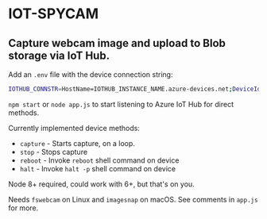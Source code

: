 # IOT-SPYCAM

## Capture webcam image and upload to Blob storage via IoT Hub.

Add an `.env` file with the device connection string:

```bash
IOTHUB_CONNSTR=HostName=IOTHUB_INSTANCE_NAME.azure-devices.net;DeviceId=botnet;SharedAccessKey=123TheSecretKey321=
```

`npm start` or `node app.js` to start listening to Azure IoT Hub for direct methods.

Currently implemented device methods:

* `capture` - Starts capture, on a loop. 
* `stop` - Stops capture
* `reboot` - Invoke `reboot` shell command on device
* `halt` - Invoke `halt -p` shell command on device

Node 8+ required, could work with 6+, but that's on you.

Needs `fswebcam` on Linux and `imagesnap` on macOS. See comments in `app.js` for more.
